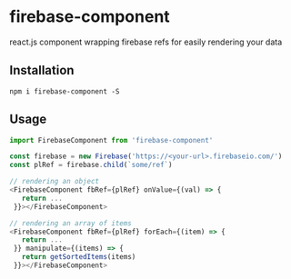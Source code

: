 # firebase-component
react.js component wrapping firebase refs for easily rendering your data

## Installation
```
npm i firebase-component -S
```

## Usage
```javascript
import FirebaseComponent from 'firebase-component'

const firebase = new Firebase('https://<your-url>.firebaseio.com/')
const plRef = firebase.child(`some/ref`)

// rendering an object
<FirebaseComponent fbRef={plRef} onValue={(val) => {
   return ...
 }}></FirebaseComponent>

// rendering an array of items
<FirebaseComponent fbRef={plRef} forEach={(item) => {
   return ...
 }} manipulate={(items) => {
   return getSortedItems(items)
 }}></FirebaseComponent>
```
